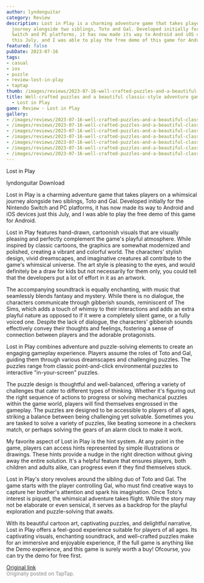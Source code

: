 ```yaml
---
author: lyndonguitar
category: Review
description: Lost in Play is a charming adventure game that takes players on a whimsical
  journey alongside two siblings, Toto and Gal. Developed initially for the Nintendo
  Switch and PC platforms, it has now made its way to Android and iOS devices just
  this July, and I was able to play the free demo of this game for Android.
featured: false
pubDate: 2023-07-16
tags:
- casual
- ios
- puzzle
- review-lost-in-play
- taptap
thumb: /images/reviews/2023-07-16-well-crafted-puzzles-and-a-beautiful-classic-style-adventure-game--demo-review---lost-in--0.avif
title: Well-crafted puzzles and a beautiful classic-style adventure game | Demo Review
  - Lost in Play
game: Review - Lost in Play
gallery:
- /images/reviews/2023-07-16-well-crafted-puzzles-and-a-beautiful-classic-style-adventure-game--demo-review---lost-in--0.avif
- /images/reviews/2023-07-16-well-crafted-puzzles-and-a-beautiful-classic-style-adventure-game--demo-review---lost-in--1.avif
- /images/reviews/2023-07-16-well-crafted-puzzles-and-a-beautiful-classic-style-adventure-game--demo-review---lost-in--2.avif
- /images/reviews/2023-07-16-well-crafted-puzzles-and-a-beautiful-classic-style-adventure-game--demo-review---lost-in--3.avif
- /images/reviews/2023-07-16-well-crafted-puzzles-and-a-beautiful-classic-style-adventure-game--demo-review---lost-in--4.avif
- /images/reviews/2023-07-16-well-crafted-puzzles-and-a-beautiful-classic-style-adventure-game--demo-review---lost-in--5.avif
- /images/reviews/2023-07-16-well-crafted-puzzles-and-a-beautiful-classic-style-adventure-game--demo-review---lost-in--6.avif
---
```

Lost in Play

lyndonguitar
Download

Lost in Play is a charming adventure game that takes players on a whimsical journey alongside two siblings, Toto and Gal. Developed initially for the Nintendo Switch and PC platforms, it has now made its way to Android and iOS devices just this July, and I was able to play the free demo of this game for Android.

Lost in Play features hand-drawn, cartoonish visuals that are visually pleasing and perfectly complement the game's playful atmosphere. While inspired by classic cartoons, the graphics are somewhat modernized and polished, creating a vibrant and colorful world. The characters' stylish design, vivid dreamscapes, and imaginative creatures all contribute to the game's whimsical universe. The art style is pleasing to the eyes, and would definitely be a draw for kids but not necessarily for them only, you could tell that the developers put a lot of effort in it as an artwork.

The accompanying soundtrack is equally enchanting, with music that seamlessly blends fantasy and mystery. While there is no dialogue, the characters communicate through gibberish sounds, reminiscent of The Sims, which adds a touch of whimsy to their interactions and adds an extra playful nature as opposed to if it were a completely silent game, or a fully voiced one. Despite the lack of dialogue, the characters' gibberish sounds effectively convey their thoughts and feelings, fostering a sense of connection between players and the adorable protagonists.

Lost in Play combines adventure and puzzle-solving elements to create an engaging gameplay experience. Players assume the roles of Toto and Gal, guiding them through various dreamscapes and challenging puzzles. The puzzles range from classic point-and-click environmental puzzles to interactive "in-your-screen" puzzles.

The puzzle design is thoughtful and well-balanced, offering a variety of challenges that cater to different types of thinking. Whether it's figuring out the right sequence of actions to progress or solving mechanical puzzles within the game world, players will find themselves engrossed in the gameplay. The puzzles are designed to be accessible to players of all ages, striking a balance between being challenging yet solvable. Sometimes you are tasked to solve a variety of puzzles, like beating someone in a checkers match, or perhaps solving the gears of an alarm clock to make it work.

My favorite aspect of Lost in Play is the hint system. At any point in the game, players can access hints represented by simple illustrations or drawings. These hints provide a nudge in the right direction without giving away the entire solution. It's a helpful feature that ensures players, both children and adults alike, can progress even if they find themselves stuck.

Lost in Play's story revolves around the sibling duo of Toto and Gal. The game starts with the player controlling Gal, who must find creative ways to capture her brother's attention and spark his imagination. Once Toto's interest is piqued, the whimsical adventure takes flight. While the story may not be elaborate or even sensical, it serves as a backdrop for the playful exploration and puzzle-solving that awaits.

With its beautiful cartoon art, captivating puzzles, and delightful narrative, Lost in Play offers a feel-good experience suitable for players of all ages. Its captivating visuals, enchanting soundtrack, and well-crafted puzzles make for an immersive and enjoyable experience, if the full game is anything like the Demo experience, and this game is surely worth a buy! Ofcourse, you can try the demo for free first.

[Original link](https://m.taptap.io/post/6008543?share_id=a6e4bfd3098c&utm_medium=share&utm_source=discord)<br><span style="font-size: 0.95em; color: #888;">Originally posted on TapTap.</span>